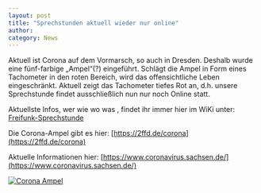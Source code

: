 ```yaml
---
layout: post
title: "Sprechstunden aktuell wieder nur online"
author: 
category: News
---
```


Aktuell ist Corona auf dem Vormarsch, so auch in Dresden. Deshalb wurde eine fünf-farbige „Ampel“(?) eingeführt. Schlägt die Ampel in Form eines Tachometer in den roten Bereich, wird das  offensichtliche Leben eingeschränkt. Aktuell zeigt das Tachometer tiefes Rot an, d.h. unsere Sprechstunde findet ausschließlich nun nur noch Online statt.

Aktuellste Infos, wer wie wo was , findet ihr immer hier im WiKi unter: [Freifunk-Sprechstunde](https://wiki.freifunk-dresden.de/index.php/Freifunk-Sprechstunde)

Die Corona-Ampel gibt es hier: [https://2ffd.de/corona](https://2ffd.de/corona)

Aktuelle Informationen hier: [https://www.coronavirus.sachsen.de/](https://www.coronavirus.sachsen.de/)

<a href="https://2ffd.de/corona"><img src="{{ site.url }}{{ site.baseurl }}/downloads/corona_tacho-2020-10-23.png" alt="Corona Ampel" /></a><br/>
